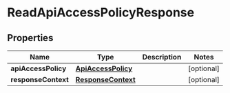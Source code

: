 

# ReadApiAccessPolicyResponse


## Properties

| Name | Type | Description | Notes |
|------------ | ------------- | ------------- | -------------|
|**apiAccessPolicy** | [**ApiAccessPolicy**](ApiAccessPolicy.md) |  |  [optional] |
|**responseContext** | [**ResponseContext**](ResponseContext.md) |  |  [optional] |



